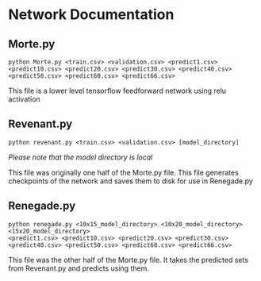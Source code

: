 # Network Documentation

## Morte.py
```python Morte.py <train.csv> <validation.csv> <predict1.csv> <predict10.csv> <predict20.csv> <predict30.csv> <predict40.csv> <predict50.csv> <predict60.csv> <predict66.csv>```

This file is a lower level tensorflow feedforward network using relu activation

## Revenant.py
```python revenant.py <train.csv> <validation.csv> [model_directory]```

*Please note that the model directory is local*

This file was originally one half of the Morte.py file. This file generates checkpoints of the network and saves them to disk for use in Renegade.py

## Renegade.py
```
python renegade.py <10x15_model_directory> <10x20_model_directory> <15x20_model_directory>
<predict1.csv> <predict10.csv> <predict20.csv> <predict30.csv> <predict40.csv> <predict50.csv> <predict60.csv> <predict66.csv>
```

This file was the other half of the Morte.py file. It takes the predicted sets from Revenant.py and predicts using them.

